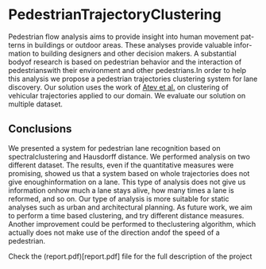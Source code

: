 # PedestrianTrajectoryClustering

Pedestrian flow analysis aims to provide insight into human movement pat-terns in buildings or outdoor areas.  These analyses provide valuable infor-mation to building designers and other decision makers.  A substantial bodyof research is based on pedestrian behavior and the interaction of pedestrianswith their environment and other pedestrians.In order to help this analysis we propose a pedestrian trajectories clustering system for lane discovery.  Our solution uses the work of [Atev et al.](http://hanj.cs.illinois.edu/pdf/sigmod07_jglee.pdf)   on clustering of vehicular trajectories applied to our domain.  We evaluate our solution on multiple dataset.

## Conclusions
We presented a system for pedestrian lane recognition based on spectralclustering  and  Hausdorff  distance. We  performed  analysis  on  two  different dataset.  The results, even if the quantitative measures were promising, showed us that a system based on whole trajectories does not give enoughinformation on a lane.  This type of analysis does not give us information onhow much a lane stays alive, how many times a lane is reformed, and so on. Our type of analysis is more suitable for static analyses such as urban and architectural planning. As future work, we aim to perform a time based clustering, and try different distance measures.  Another improvement could be performed to theclustering algorithm, which actually does not make use of the direction andof the speed of a pedestrian.


Check the (report.pdf)[report.pdf] file for the full description of the project

